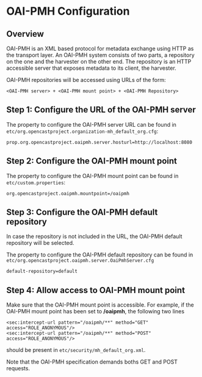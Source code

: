OAI-PMH Configuration
=====================

Overview
--------

OAI-PMH is an XML based protocol for metadata exchange using HTTP as the transport layer. An OAI-PMH system consists
of two parts, a repository on the one and the harvester on the other end. The repository is an HTTP accessible server
that exposes metadata to its client, the harvester.

OAI-PMH repositories will be accessed using URLs of the form:

    <OAI-PMH server> + <OAI-PMH mount point> + <OAI-PMH Repository>

Step 1: Configure the URL of the OAI-PMH server
-----------------------------------------------

The property to configure the OAI-PMH server URL can be found in
`etc/org.opencastproject.organization-mh_default_org.cfg`:

    prop.org.opencastproject.oaipmh.server.hosturl=http://localhost:8080

Step 2: Configure the OAI-PMH mount point
-----------------------------------------

The property to configure the OAI-PMH mount point can be found in `etc/custom.properties`:

    org.opencastproject.oaipmh.mountpoint=/oaipmh

Step 3: Configure the OAI-PMH default repository
------------------------------------------------

In case the repository is not included in the URL, the OAI-PMH default repository will be selected.

The property to configure the OAI-PMH default repository can be found in 
`etc/org.opencastproject.oaipmh.server.OaiPmhServer.cfg`

    default-repository=default

Step 4: Allow access to OAI-PMH mount point
-------------------------------------------

Make sure that the OAI-PMH mount point is accessible. For example, if the OAI-PMH mount point has
been set to **/oaipmh**, the following two lines

    <sec:intercept-url pattern="/oaipmh/**" method="GET" access="ROLE_ANONYMOUS"/>
    <sec:intercept-url pattern="/oaipmh/**" method="POST" access="ROLE_ANONYMOUS"/>

should be present in `etc/security/mh_default_org.xml`.

Note that the OAI-PMH specification demands boths GET and POST requests.
